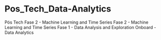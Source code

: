 # Pos_Tech_Data-Analytics
 Pós Tech Fase 2 - Machine Learning and Time Series Fase 2 - Machine Learning and Time Series Fase 1 - Data Analysis and Exploration Onboard - Data Analytics
